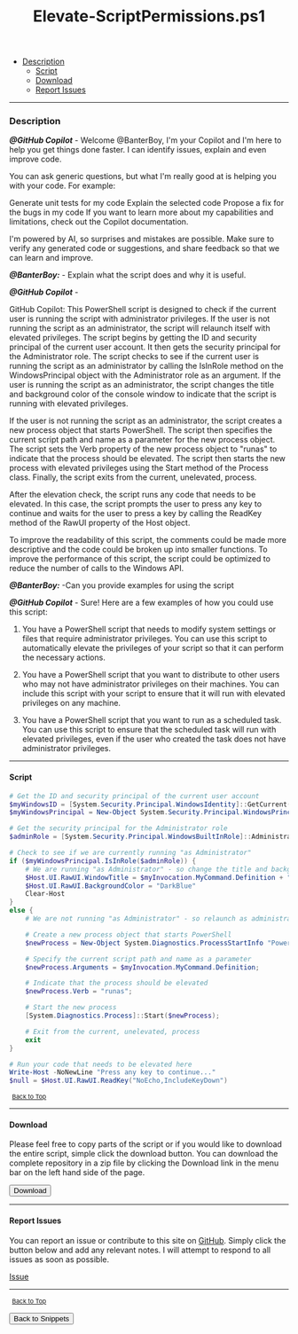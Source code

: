 ﻿---
layout: post
title: Elevate-ScriptPermissions.ps1
---

- [Description](#description)
  - [Script](#script)
  - [Download](#download)
  - [Report Issues](#report-issues)

---

### Description

**_@GitHub Copilot_** - Welcome @BanterBoy, I'm your Copilot and I'm here to help you get things done faster. I can identify issues, explain and even improve code.

You can ask generic questions, but what I'm really good at is helping you with your code. For example:

Generate unit tests for my code
Explain the selected code
Propose a fix for the bugs in my code
If you want to learn more about my capabilities and limitations, check out the Copilot documentation.

I'm powered by AI, so surprises and mistakes are possible. Make sure to verify any generated code or suggestions, and share feedback so that we can learn and improve.

**_@BanterBoy:_** - Explain what the script does and why it is useful.

**_@GitHub Copilot_** -

GitHub Copilot: This PowerShell script is designed to check if the current user is running the script with administrator privileges. If the user is not running the script as an administrator, the script will relaunch itself with elevated privileges. The script begins by getting the ID and security principal of the current user account. It then gets the security principal for the Administrator role. The script checks to see if the current user is running the script as an administrator by calling the IsInRole method on the WindowsPrincipal object with the Administrator role as an argument. If the user is running the script as an administrator, the script changes the title and background color of the console window to indicate that the script is running with elevated privileges.

If the user is not running the script as an administrator, the script creates a new process object that starts PowerShell. The script then specifies the current script path and name as a parameter for the new process object. The script sets the Verb property of the new process object to "runas" to indicate that the process should be elevated. The script then starts the new process with elevated privileges using the Start method of the Process class. Finally, the script exits from the current, unelevated, process.

After the elevation check, the script runs any code that needs to be elevated. In this case, the script prompts the user to press any key to continue and waits for the user to press a key by calling the ReadKey method of the RawUI property of the Host object.

To improve the readability of this script, the comments could be made more descriptive and the code could be broken up into smaller functions. To improve the performance of this script, the script could be optimized to reduce the number of calls to the Windows API.

**_@BanterBoy:_** -Can you provide examples for using the script

**_@GitHub Copilot_** - Sure! Here are a few examples of how you could use this script:

1. You have a PowerShell script that needs to modify system settings or files that require administrator privileges. You can use this script to automatically elevate the privileges of your script so that it can perform the necessary actions.

2. You have a PowerShell script that you want to distribute to other users who may not have administrator privileges on their machines. You can include this script with your script to ensure that it will run with elevated privileges on any machine.

3. You have a PowerShell script that you want to run as a scheduled task. You can use this script to ensure that the scheduled task will run with elevated privileges, even if the user who created the task does not have administrator privileges.

---

#### Script

```powershell
# Get the ID and security principal of the current user account
$myWindowsID = [System.Security.Principal.WindowsIdentity]::GetCurrent()
$myWindowsPrincipal = New-Object System.Security.Principal.WindowsPrincipal($myWindowsID)

# Get the security principal for the Administrator role
$adminRole = [System.Security.Principal.WindowsBuiltInRole]::Administrator

# Check to see if we are currently running "as Administrator"
if ($myWindowsPrincipal.IsInRole($adminRole)) {
    # We are running "as Administrator" - so change the title and background color to indicate this
    $Host.UI.RawUI.WindowTitle = $myInvocation.MyCommand.Definition + "(Elevated)"
    $Host.UI.RawUI.BackgroundColor = "DarkBlue"
    Clear-Host
}
else {
    # We are not running "as Administrator" - so relaunch as administrator

    # Create a new process object that starts PowerShell
    $newProcess = New-Object System.Diagnostics.ProcessStartInfo "PowerShell";

    # Specify the current script path and name as a parameter
    $newProcess.Arguments = $myInvocation.MyCommand.Definition;

    # Indicate that the process should be elevated
    $newProcess.Verb = "runas";

    # Start the new process
    [System.Diagnostics.Process]::Start($newProcess);

    # Exit from the current, unelevated, process
    exit
}

# Run your code that needs to be elevated here
Write-Host -NoNewLine "Press any key to continue..."
$null = $Host.UI.RawUI.ReadKey("NoEcho,IncludeKeyDown")
```

<span style="font-size:11px;"><a href="#"><i class="fas fa-caret-up" aria-hidden="true" style="color: white; margin-right:5px;"></i>Back to Top</a></span>

---

#### Download

Please feel free to copy parts of the script or if you would like to download the entire script, simple click the download button. You can download the complete repository in a zip file by clicking the Download link in the menu bar on the left hand side of the page.

<button class="btn" type="submit" onclick="window.open('/PowerShell/snippets/Elevate-ScriptPermissions.ps1')">
    <i class="fa fa-cloud-download-alt">
    </i>
        Download
</button>

---

#### Report Issues

You can report an issue or contribute to this site on <a href="https://github.com/BanterBoy/scripts-blog/issues">GitHub</a>. Simply click the button below and add any relevant notes. I will attempt to respond to all issues as soon as possible.

<!-- Place this tag where you want the button to render. -->

<a class="github-button" href="https://github.com/BanterBoy/scripts-blog/issues/new?title=Elevate-ScriptPermissions.ps1&body=There is a problem with this function. Please find details below." data-show-count="true" aria-label="Issue BanterBoy/scripts-blog on GitHub">Issue</a>

---

<span style="font-size:11px;"><a href="#"><i class="fas fa-caret-up" aria-hidden="true" style="color: white; margin-right:5px;"></i>Back to Top</a></span>

<a href="/menu/_pages/snippets.html">
    <button class="btn">
        <i class='fas fa-reply'>
        </i>
            Back to Snippets
    </button>
</a>

[1]: http://ecotrust-canada.github.io/markdown-toc
[2]: https://github.com/googlearchive/code-prettify
